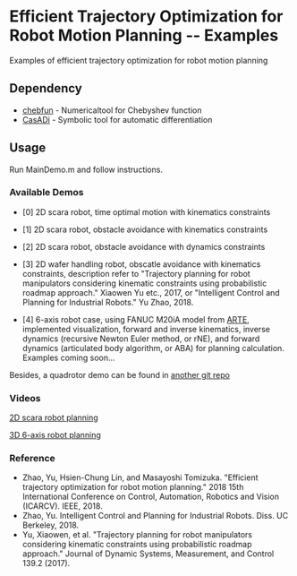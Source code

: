 # Efficient Trajectory Optimization for Robot Motion Planning -- Examples
Examples of efficient trajectory optimization for robot motion planning 

## Dependency

* [chebfun](http://www.chebfun.org/) - Numericaltool for Chebyshev function
* [CasADi](https://github.com/casadi/casadi/wiki) - Symbolic tool for automatic differentiation

## Usage

Run MainDemo.m and follow instructions. 

### Available Demos

* [0] 2D scara robot, time optimal motion with kinematics constraints

* [1] 2D scara robot, obstacle avoidance with kinematics constraints

* [2] 2D scara robot, obstacle avoidance with dynamics constraints

* [3] 2D wafer handling robot, obscatle avoidance with kinematics constraints, description refer to "Trajectory planning for robot manipulators considering kinematic constraints using probabilistic roadmap approach." Xiaowen Yu etc., 2017, or "Intelligent Control and Planning for Industrial Robots." Yu Zhao, 2018.

* [4] 6-axis robot case, using FANUC M20iA model from [ARTE](http://arvc.umh.es/arte/index_en.html), implemented visualization, forward and inverse kinematics, inverse dynamics (recursive Newton Euler method, or rNE), and forward dynamics (articulated body algorithm, or ABA) for planning calculation. Examples coming soon...

Besides, a quadrotor demo can be found in [another git repo](https://github.com/yzhao334/Flipping-Test.git)

### Videos

[2D scara robot planning](https://youtu.be/Up3LHq3DUD0)

[3D 6-axis robot planning](https://youtu.be/EZmLXtO3C2E)

### Reference
* Zhao, Yu, Hsien-Chung Lin, and Masayoshi Tomizuka. "Efficient trajectory optimization for robot motion planning." 2018 15th International Conference on Control, Automation, Robotics and Vision (ICARCV). IEEE, 2018.
* Zhao, Yu. Intelligent Control and Planning for Industrial Robots. Diss. UC Berkeley, 2018.
* Yu, Xiaowen, et al. "Trajectory planning for robot manipulators considering kinematic constraints using probabilistic roadmap approach." Journal of Dynamic Systems, Measurement, and Control 139.2 (2017).
